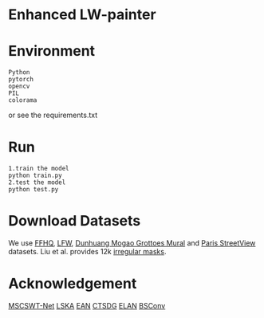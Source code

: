 # Enhanced LW-painter

# Environment
    Python
    pytorch
    opencv
    PIL
    colorama
or see the requirements.txt


# Run
    1.train the model
    python train.py
    2.test the model
    python test.py

# Download Datasets
We use [FFHQ](https://github.com/NVlabs/ffhq-dataset), [LFW](http://vis-www.cs.umass.edu/lfw/index.html), [Dunhuang Mogao Grottoes Mural](https://github.com/qinnzou/mural-image-inpainting) and [Paris StreetView](https://github.com/pathak22/context-encoder) datasets. Liu et al. provides 12k [irregular masks](https://nv-adlr.github.io/publication/partialconv-inpainting).

# Acknowledgement
[MSCSWT-Net](https://github.com/bobo0303/MSCSWT-Net)
[LSKA](https://github.com/StevenLauHKHK/Large-Separable-Kernel-Attention)
[EAN](https://github.com/Lihahaah/EAN)
[CTSDG](https://github.com/Xiefan-Guo/CTSDG)
[ELAN](https://github.com/xindongzhang/ELAN)
[BSConv](https://github.com/zeiss-microscopy/BSConv)


